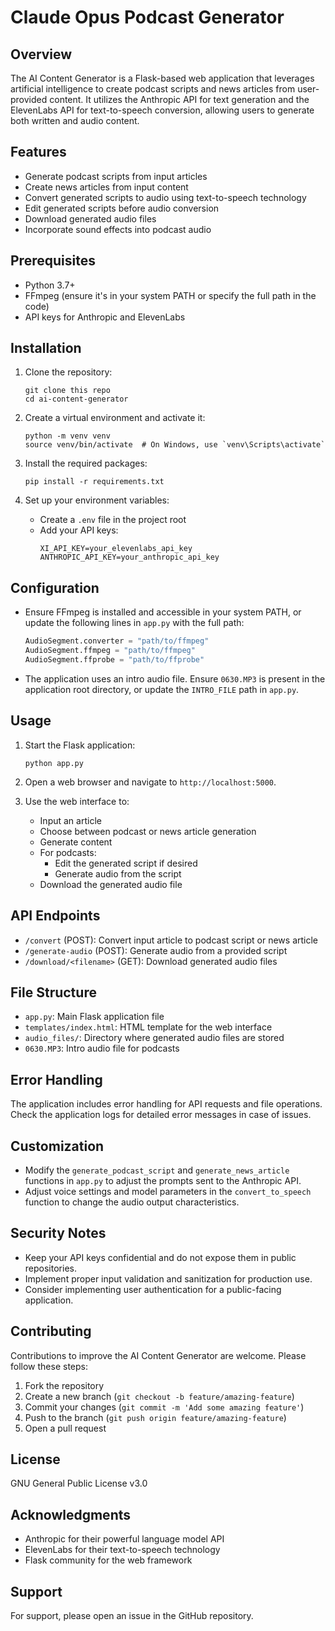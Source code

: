 # Claude Opus Podcast Generator

## Overview

The AI Content Generator is a Flask-based web application that leverages artificial intelligence to create podcast scripts and news articles from user-provided content. It utilizes the Anthropic API for text generation and the ElevenLabs API for text-to-speech conversion, allowing users to generate both written and audio content.

## Features

- Generate podcast scripts from input articles
- Create news articles from input content
- Convert generated scripts to audio using text-to-speech technology
- Edit generated scripts before audio conversion
- Download generated audio files
- Incorporate sound effects into podcast audio

## Prerequisites

- Python 3.7+
- FFmpeg (ensure it's in your system PATH or specify the full path in the code)
- API keys for Anthropic and ElevenLabs

## Installation

1. Clone the repository:
   ```
   git clone this repo 
   cd ai-content-generator
   ```

2. Create a virtual environment and activate it:
   ```
   python -m venv venv
   source venv/bin/activate  # On Windows, use `venv\Scripts\activate`
   ```

3. Install the required packages:
   ```
   pip install -r requirements.txt
   ```

4. Set up your environment variables:
   - Create a `.env` file in the project root
   - Add your API keys:
     ```
     XI_API_KEY=your_elevenlabs_api_key
     ANTHROPIC_API_KEY=your_anthropic_api_key
     ```

## Configuration

- Ensure FFmpeg is installed and accessible in your system PATH, or update the following lines in `app.py` with the full path:
  ```python
  AudioSegment.converter = "path/to/ffmpeg"
  AudioSegment.ffmpeg = "path/to/ffmpeg"
  AudioSegment.ffprobe = "path/to/ffprobe"
  ```

- The application uses an intro audio file. Ensure `0630.MP3` is present in the application root directory, or update the `INTRO_FILE` path in `app.py`.

## Usage

1. Start the Flask application:
   ```
   python app.py
   ```

2. Open a web browser and navigate to `http://localhost:5000`.

3. Use the web interface to:
   - Input an article
   - Choose between podcast or news article generation
   - Generate content
   - For podcasts:
     - Edit the generated script if desired
     - Generate audio from the script
   - Download the generated audio file

## API Endpoints

- `/convert` (POST): Convert input article to podcast script or news article
- `/generate-audio` (POST): Generate audio from a provided script
- `/download/<filename>` (GET): Download generated audio files

## File Structure

- `app.py`: Main Flask application file
- `templates/index.html`: HTML template for the web interface
- `audio_files/`: Directory where generated audio files are stored
- `0630.MP3`: Intro audio file for podcasts

## Error Handling

The application includes error handling for API requests and file operations. Check the application logs for detailed error messages in case of issues.

## Customization

- Modify the `generate_podcast_script` and `generate_news_article` functions in `app.py` to adjust the prompts sent to the Anthropic API.
- Adjust voice settings and model parameters in the `convert_to_speech` function to change the audio output characteristics.

## Security Notes

- Keep your API keys confidential and do not expose them in public repositories.
- Implement proper input validation and sanitization for production use.
- Consider implementing user authentication for a public-facing application.

## Contributing

Contributions to improve the AI Content Generator are welcome. Please follow these steps:

1. Fork the repository
2. Create a new branch (`git checkout -b feature/amazing-feature`)
3. Commit your changes (`git commit -m 'Add some amazing feature'`)
4. Push to the branch (`git push origin feature/amazing-feature`)
5. Open a pull request

## License

GNU General Public License v3.0

## Acknowledgments

- Anthropic for their powerful language model API
- ElevenLabs for their text-to-speech technology
- Flask community for the web framework

## Support

For support, please open an issue in the GitHub repository. 

